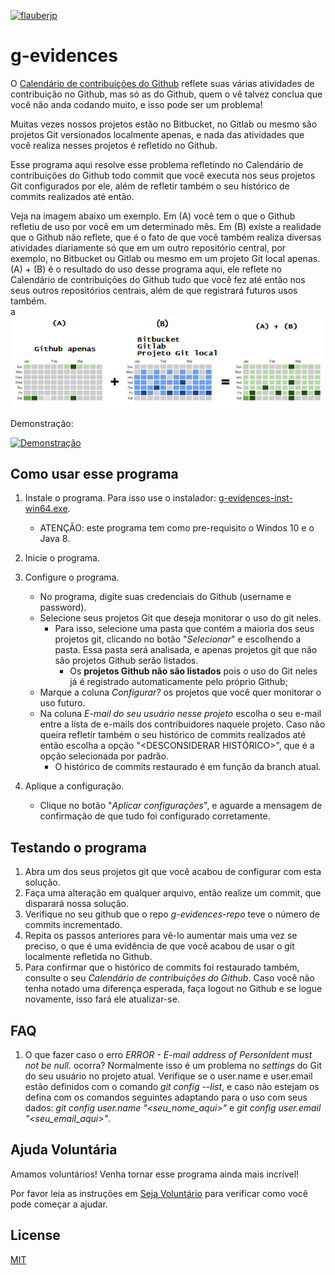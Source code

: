 [![flauberjp](https://circleci.com/gh/flauberjp/g-evidences.svg?style=shield)](https://circleci.com/gh/flauberjp/g-evidences/tree/master)
# g-evidences

O [Calendário de contribuições do Github](https://help.github.com/pt/github/setting-up-and-managing-your-github-profile/viewing-contributions-on-your-profile#contributions-calendar) 
reflete suas várias atividades de contribuição no Github, mas só as do Github,
quem o vê talvez conclua que você não anda codando muito, e isso pode ser um problema!

Muitas vezes nossos projetos estão no Bitbucket, no Gitlab ou mesmo são projetos 
Git versionados localmente apenas, e nada das atividades que você realiza nesses projetos é 
refletido no Github.

Esse programa aqui resolve esse problema refletindo no Calendário de contribuições do Github 
todo commit que você executa nos seus projetos Git configurados por ele, além de refletir 
também o seu histórico de commits realizados até então. 

Veja na imagem abaixo um exemplo. Em (A) você tem o que o Github refletiu de uso por você em um 
determinado mês. Em (B) existe a realidade que o Github não reflete, que é o fato de que
você também realiza diversas atividades diariamente só que em um outro repositório central, por exemplo,
no Bitbucket ou Gitlab ou mesmo em um projeto Git local apenas. (A) + (B) é o resultado do uso desse programa
aqui, ele reflete no Calendário de contribuições do Github tudo que você fez até então nos 
seus outros repositórios centrais, além de que registrará futuros usos também.   
a
![Resultado do uso desse programa](static/exemploGraficoDeUso.png "Resultado do uso desse programa")

Demonstração:

[![Demonstração](https://i9.ytimg.com/vi/ohkm4S6PIL0/mq3.jpg?sqp=CPCQj_0F&rs=AOn4CLCKjBug8z3CAGyb5GkCZw1C3SCHKg)](https://youtu.be/ohkm4S6PIL0)

## Como usar esse programa

1. Instale o programa. Para isso use o instalador: [g-evidences-inst-win64.exe](https://github.com/flauberjp/my-git-usage-evidences/releases/download/0.0.1/g-evidences-inst-win64.exe).
    * ATENÇÃO: este programa tem como pre-requisito o Windos 10 e o Java 8.

2. Inicie o programa.

3. Configure o programa. 
    * No programa, digite suas credenciais do Github 
    (username e password).    
    * Selecione seus projetos Git que deseja monitorar o uso do git neles.
      * Para isso, selecione uma pasta que contém a maioria dos seus
      projetos git, clicando no botão "_Selecionar_" e escolhendo a pasta.
      Essa pasta será analisada, e apenas projetos git que não são projetos
      Github serão listados. 
        * Os **projetos Github não são listados** pois o uso do Git neles já é registrado automaticamente pelo próprio Github;
    * Marque a coluna _Configurar?_ os projetos que você quer monitorar o uso futuro.
    * Na coluna _E-mail do seu usuário nesse projeto_ escolha o seu e-mail entre a lista de e-mails
    dos contribuidores naquele projeto. Caso não queira refletir também o seu histórico de 
    commits realizados até então escolha a opção "<DESCONSIDERAR HISTÓRICO>", que é a opção selecionada por padrão.
      * O histórico de commits restaurado é em função da branch atual.

4. Aplique a configuração.
    * Clique no botão "_Aplicar configurações_", e aguarde a mensagem
    de confirmação de que tudo foi configurado corretamente. 

## Testando o programa

1. Abra um dos seus projetos git que você acabou de configurar com esta solução.
2. Faça uma alteração em qualquer arquivo, então realize um commit, que disparará nossa solução.
3. Verifique no seu github que o repo _g-evidences-repo_ teve o número de commits incrementado.
4. Repita os passos anteriores para vê-lo aumentar mais uma vez se preciso, o que é uma 
evidência de que você acabou de usar o git localmente refletida no Github.
5. Para confirmar que o histórico de commits foi restaurado também, consulte o seu 
_Calendário de contribuições do Github_. Caso você não tenha notado uma diferença
esperada, faça logout no Github e se logue novamente, isso fará ele atualizar-se.

## FAQ
1. O que fazer caso o erro _ERROR - E-mail address of PersonIdent must not be null._ ocorra?
  Normalmente isso é um problema no _settings_ do Git do seu usuário no projeto atual. Verifique se o user.name e user.email estão definidos com o comando _git config --list_, e caso não estejam os defina com os comandos seguintes adaptando para o uso com seus dados: _git config user.name "<seu_nome_aqui>"_ e _git config user.email "<seu_email_aqui>"_.

## Ajuda Voluntária
Amamos voluntários! Venha tornar esse programa ainda mais incrível! 

Por favor leia as instruções em [Seja Voluntário](CONTRIBUTING.md) para verificar como você pode começar a ajudar.

## License
[MIT](https://pt.wikipedia.org/wiki/Licen%C3%A7a_MIT)


